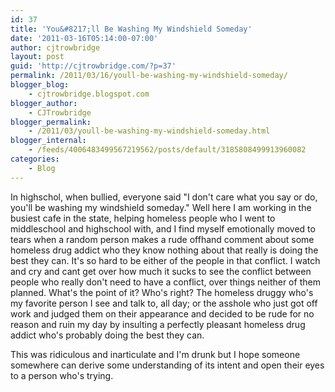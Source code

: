 ```yaml
---
id: 37
title: 'You&#8217;ll Be Washing My Windshield Someday'
date: '2011-03-16T05:14:00-07:00'
author: cjtrowbridge
layout: post
guid: 'http://cjtrowbridge.com/?p=37'
permalink: /2011/03/16/youll-be-washing-my-windshield-someday/
blogger_blog:
    - cjtrowbridge.blogspot.com
blogger_author:
    - CJTrowbridge
blogger_permalink:
    - /2011/03/youll-be-washing-my-windshield-someday.html
blogger_internal:
    - /feeds/4006483499567219562/posts/default/3185808499913960082
categories:
    - Blog
---
```


In highschol, when bullied, everyone said "I don't care what you say or do, you'll be washing my windshield someday." Well here I am working in the busiest cafe in the state, helping homeless people who I went to middleschool and highschool with, and I find myself emotionally moved to tears when a random person makes a rude offhand comment about some homeless drug addict who they know nothing about that really is doing the best they can. It's so hard to be either of the people in that conflict. I watch and cry and cant get over how much it sucks to see the conflict between people who really don't need to have a conflict, over things neither of them planned. What's the point of it? Who's right? The homeless druggy who's my favorite person I see and talk to, all day; or the asshole who just got off work and judged them on their appearance and decided to be rude for no reason and ruin my day by insulting a perfectly pleasant homeless drug addict who's probably doing the best they can.

<div>  
</div><div>This was ridiculous and inarticulate and I'm drunk but I hope someone somewhere can derive some understanding of its intent and open their eyes to a person who's trying.</div>